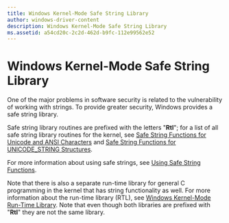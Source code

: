 ```yaml
---
title: Windows Kernel-Mode Safe String Library
author: windows-driver-content
description: Windows Kernel-Mode Safe String Library
ms.assetid: a54cd20c-2c2d-462d-b9fc-112e99562e52
---
```


# Windows Kernel-Mode Safe String Library


One of the major problems in software security is related to the vulnerability of working with strings. To provide greater security, Windows provides a safe string library.

Safe string library routines are prefixed with the letters "**Rtl**"; for a list of all safe string library routines for the kernel, see [Safe String Functions for Unicode and ANSI Characters](https://docs.microsoft.com/en-us/windows-hardware/drivers/ddi/content/_kernel/#safe-string-functions-for-unicode-and-ansi-characters) and [Safe String Functions for UNICODE_STRING Structures](https://docs.microsoft.com/en-us/windows-hardware/drivers/ddi/content/_kernel/#safe-string-functions-for-unicodestring-structures).

For more information about using safe strings, see [Using Safe String Functions](using-safe-string-functions.md).

Note that there is also a separate run-time library for general C programming in the kernel that has string functionality as well. For more information about the run-time library (RTL), see [Windows Kernel-Mode Run-Time Library](windows-kernel-mode-run-time-library.md). Note that even though both libraries are prefixed with "**Rtl**" they are not the same library.

 

 




